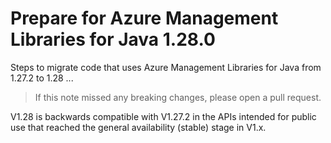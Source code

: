 # Prepare for Azure Management Libraries for Java 1.28.0 #

Steps to migrate code that uses Azure Management Libraries for Java from 1.27.2 to 1.28 ...

> If this note missed any breaking changes, please open a pull request.

V1.28 is backwards compatible with V1.27.2 in the APIs intended for public use that reached the general availability (stable) stage in V1.x.
